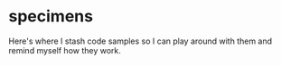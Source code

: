 # specimens
Here's where I stash code samples so I can play around with them and remind myself how they work.
